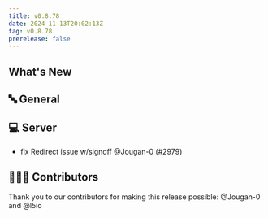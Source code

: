 ```yaml
---
title: v0.8.78
date: 2024-11-13T20:02:13Z
tag: v0.8.78
prerelease: false
---
```


## What's New
## 🔤 General
## 💻 Server

- fix Redirect issue w/signoff @Jougan-0 (#2979)

## 👨🏽‍💻 Contributors

Thank you to our contributors for making this release possible:
@Jougan-0 and @l5io

